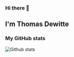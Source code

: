 ### Hi there 👋

## I'm Thomas Dewitte

### My GitHub stats

![Github stats](https://github-readme-stats.vercel.app/api?username=gwenf&show_icons=true)
